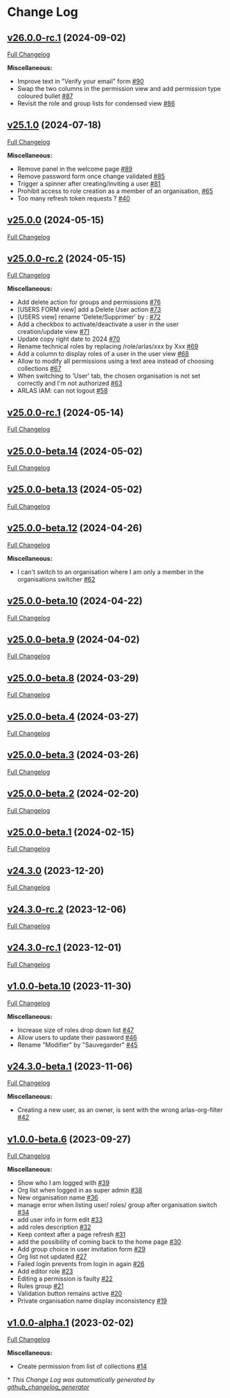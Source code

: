 # Change Log

## [v26.0.0-rc.1](https://github.com/gisaia/ARLAS-wui-iam/tree/v26.0.0-rc.1) (2024-09-02)

[Full Changelog](https://github.com/gisaia/ARLAS-wui-iam/compare/v25.1.0...v26.0.0-rc.1)

**Miscellaneous:**

- Improve text in "Verify your email" form [\#90](https://github.com/gisaia/ARLAS-wui-iam/issues/90)
- Swap the two columns in the permission view and add permission type coloured bullet [\#87](https://github.com/gisaia/ARLAS-wui-iam/issues/87)
- Revisit the role and group lists for condensed view [\#86](https://github.com/gisaia/ARLAS-wui-iam/issues/86)

## [v25.1.0](https://github.com/gisaia/ARLAS-wui-iam/tree/v25.1.0) (2024-07-18)

[Full Changelog](https://github.com/gisaia/ARLAS-wui-iam/compare/v25.0.0...v25.1.0)

**Miscellaneous:**

- Remove panel in the welcome page [\#89](https://github.com/gisaia/ARLAS-wui-iam/issues/89)
- Remove password form once change validated [\#85](https://github.com/gisaia/ARLAS-wui-iam/issues/85)
- Trigger a spinner after creating/inviting a user [\#81](https://github.com/gisaia/ARLAS-wui-iam/issues/81)
- Prohibit access to role creation as a member of an organisation,  [\#65](https://github.com/gisaia/ARLAS-wui-iam/issues/65)
- Too many refresh token requests ? [\#40](https://github.com/gisaia/ARLAS-wui-iam/issues/40)

## [v25.0.0](https://github.com/gisaia/ARLAS-wui-iam/tree/v25.0.0) (2024-05-15)

[Full Changelog](https://github.com/gisaia/ARLAS-wui-iam/compare/v25.0.0-rc.2...v25.0.0)

## [v25.0.0-rc.2](https://github.com/gisaia/ARLAS-wui-iam/tree/v25.0.0-rc.2) (2024-05-15)

[Full Changelog](https://github.com/gisaia/ARLAS-wui-iam/compare/v25.0.0-rc.1...v25.0.0-rc.2)

**Miscellaneous:**

- Add delete action for groups and permissions [\#76](https://github.com/gisaia/ARLAS-wui-iam/issues/76)
- \[USERS FORM view\] add a Delete User action [\#73](https://github.com/gisaia/ARLAS-wui-iam/issues/73)
- \[USERS view\] rename 'Delete/Supprimer' by : [\#72](https://github.com/gisaia/ARLAS-wui-iam/issues/72)
- Add a checkbox to activate/deactivate a user in the user creation/update view [\#71](https://github.com/gisaia/ARLAS-wui-iam/issues/71)
- Update copy right date to 2024 [\#70](https://github.com/gisaia/ARLAS-wui-iam/issues/70)
- Rename technical roles by replacing /role/arlas/xxx by Xxx [\#69](https://github.com/gisaia/ARLAS-wui-iam/issues/69)
- Add a column to display roles of a user in the user view [\#68](https://github.com/gisaia/ARLAS-wui-iam/issues/68)
- Allow to modify all permissions using a text area instead of choosing collections [\#67](https://github.com/gisaia/ARLAS-wui-iam/issues/67)
- When switching to 'User' tab, the chosen organisation is not set correctly and I'm not authorized [\#63](https://github.com/gisaia/ARLAS-wui-iam/issues/63)
- ARLAS IAM: can not logout [\#58](https://github.com/gisaia/ARLAS-wui-iam/issues/58)

## [v25.0.0-rc.1](https://github.com/gisaia/ARLAS-wui-iam/tree/v25.0.0-rc.1) (2024-05-14)

[Full Changelog](https://github.com/gisaia/ARLAS-wui-iam/compare/v25.0.0-beta.14...v25.0.0-rc.1)

## [v25.0.0-beta.14](https://github.com/gisaia/ARLAS-wui-iam/tree/v25.0.0-beta.14) (2024-05-02)

[Full Changelog](https://github.com/gisaia/ARLAS-wui-iam/compare/v25.0.0-beta.13...v25.0.0-beta.14)

## [v25.0.0-beta.13](https://github.com/gisaia/ARLAS-wui-iam/tree/v25.0.0-beta.13) (2024-05-02)

[Full Changelog](https://github.com/gisaia/ARLAS-wui-iam/compare/v25.0.0-beta.12...v25.0.0-beta.13)

## [v25.0.0-beta.12](https://github.com/gisaia/ARLAS-wui-iam/tree/v25.0.0-beta.12) (2024-04-26)

[Full Changelog](https://github.com/gisaia/ARLAS-wui-iam/compare/v25.0.0-beta.10...v25.0.0-beta.12)

**Miscellaneous:**

- I can't switch to an organisation where I am only a member in the organisations switcher [\#62](https://github.com/gisaia/ARLAS-wui-iam/issues/62)

## [v25.0.0-beta.10](https://github.com/gisaia/ARLAS-wui-iam/tree/v25.0.0-beta.10) (2024-04-22)

[Full Changelog](https://github.com/gisaia/ARLAS-wui-iam/compare/v25.0.0-beta.9...v25.0.0-beta.10)

## [v25.0.0-beta.9](https://github.com/gisaia/ARLAS-wui-iam/tree/v25.0.0-beta.9) (2024-04-02)

[Full Changelog](https://github.com/gisaia/ARLAS-wui-iam/compare/v25.0.0-beta.8...v25.0.0-beta.9)

## [v25.0.0-beta.8](https://github.com/gisaia/ARLAS-wui-iam/tree/v25.0.0-beta.8) (2024-03-29)

[Full Changelog](https://github.com/gisaia/ARLAS-wui-iam/compare/v25.0.0-beta.4...v25.0.0-beta.8)

## [v25.0.0-beta.4](https://github.com/gisaia/ARLAS-wui-iam/tree/v25.0.0-beta.4) (2024-03-27)

[Full Changelog](https://github.com/gisaia/ARLAS-wui-iam/compare/v25.0.0-beta.3...v25.0.0-beta.4)

## [v25.0.0-beta.3](https://github.com/gisaia/ARLAS-wui-iam/tree/v25.0.0-beta.3) (2024-03-26)

[Full Changelog](https://github.com/gisaia/ARLAS-wui-iam/compare/v25.0.0-beta.2...v25.0.0-beta.3)

## [v25.0.0-beta.2](https://github.com/gisaia/ARLAS-wui-iam/tree/v25.0.0-beta.2) (2024-02-20)

[Full Changelog](https://github.com/gisaia/ARLAS-wui-iam/compare/v25.0.0-beta.1...v25.0.0-beta.2)

## [v25.0.0-beta.1](https://github.com/gisaia/ARLAS-wui-iam/tree/v25.0.0-beta.1) (2024-02-15)

[Full Changelog](https://github.com/gisaia/ARLAS-wui-iam/compare/v24.3.0...v25.0.0-beta.1)

## [v24.3.0](https://github.com/gisaia/ARLAS-wui-iam/tree/v24.3.0) (2023-12-20)

[Full Changelog](https://github.com/gisaia/ARLAS-wui-iam/compare/v24.3.0-rc.2...v24.3.0)

## [v24.3.0-rc.2](https://github.com/gisaia/ARLAS-wui-iam/tree/v24.3.0-rc.2) (2023-12-06)

[Full Changelog](https://github.com/gisaia/ARLAS-wui-iam/compare/v24.3.0-rc.1...v24.3.0-rc.2)

## [v24.3.0-rc.1](https://github.com/gisaia/ARLAS-wui-iam/tree/v24.3.0-rc.1) (2023-12-01)

[Full Changelog](https://github.com/gisaia/ARLAS-wui-iam/compare/v1.0.0-beta.10...v24.3.0-rc.1)

## [v1.0.0-beta.10](https://github.com/gisaia/ARLAS-wui-iam/tree/v1.0.0-beta.10) (2023-11-30)

[Full Changelog](https://github.com/gisaia/ARLAS-wui-iam/compare/v24.3.0-beta.1...v1.0.0-beta.10)

**Miscellaneous:**

- Increase size of roles drop down list [\#47](https://github.com/gisaia/ARLAS-wui-iam/issues/47)
- Allow users to update their password [\#46](https://github.com/gisaia/ARLAS-wui-iam/issues/46)
- Rename "Modifier" by "Sauvegarder" [\#45](https://github.com/gisaia/ARLAS-wui-iam/issues/45)

## [v24.3.0-beta.1](https://github.com/gisaia/ARLAS-wui-iam/tree/v24.3.0-beta.1) (2023-11-06)

[Full Changelog](https://github.com/gisaia/ARLAS-wui-iam/compare/v1.0.0-beta.6...v24.3.0-beta.1)

**Miscellaneous:**

- Creating a new user, as an owner, is sent with the wrong arlas-org-filter [\#42](https://github.com/gisaia/ARLAS-wui-iam/issues/42)

## [v1.0.0-beta.6](https://github.com/gisaia/ARLAS-wui-iam/tree/v1.0.0-beta.6) (2023-09-27)

[Full Changelog](https://github.com/gisaia/ARLAS-wui-iam/compare/v1.0.0-alpha.1...v1.0.0-beta.6)

**Miscellaneous:**

- Show who I am logged with [\#39](https://github.com/gisaia/ARLAS-wui-iam/issues/39)
- Org list when logged in as super admin [\#38](https://github.com/gisaia/ARLAS-wui-iam/issues/38)
- New organisation name [\#36](https://github.com/gisaia/ARLAS-wui-iam/issues/36)
- manage error when listing user/ roles/ group after organisation switch [\#34](https://github.com/gisaia/ARLAS-wui-iam/issues/34)
- add user info in form edit [\#33](https://github.com/gisaia/ARLAS-wui-iam/issues/33)
- add roles description [\#32](https://github.com/gisaia/ARLAS-wui-iam/issues/32)
- Keep context after a page refresh [\#31](https://github.com/gisaia/ARLAS-wui-iam/issues/31)
- add the possibility of coming back to the home page [\#30](https://github.com/gisaia/ARLAS-wui-iam/issues/30)
- Add group choice in user invitation form [\#29](https://github.com/gisaia/ARLAS-wui-iam/issues/29)
- Org list not updated [\#27](https://github.com/gisaia/ARLAS-wui-iam/issues/27)
- Failed login prevents from login in again [\#26](https://github.com/gisaia/ARLAS-wui-iam/issues/26)
- Add editor role [\#23](https://github.com/gisaia/ARLAS-wui-iam/issues/23)
- Editing a permission is faulty [\#22](https://github.com/gisaia/ARLAS-wui-iam/issues/22)
- Rules group [\#21](https://github.com/gisaia/ARLAS-wui-iam/issues/21)
- Validation button remains active [\#20](https://github.com/gisaia/ARLAS-wui-iam/issues/20)
- Private organisation name display inconsistency [\#19](https://github.com/gisaia/ARLAS-wui-iam/issues/19)

## [v1.0.0-alpha.1](https://github.com/gisaia/ARLAS-wui-iam/tree/v1.0.0-alpha.1) (2023-02-02)

[Full Changelog](https://github.com/gisaia/ARLAS-wui-iam/compare/4d067b0c2dd42366ce353665c9a30e7fc0f198af...v1.0.0-alpha.1)

**Miscellaneous:**

- Create permission from list of collections [\#14](https://github.com/gisaia/ARLAS-wui-iam/issues/14)



\* *This Change Log was automatically generated by [github_changelog_generator](https://github.com/skywinder/Github-Changelog-Generator)*
